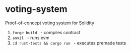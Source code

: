 # voting-system
Proof-of-concept voting system for Solidity

1. ```forge build ``` - compiles contract
2. ```anvil ``` - runs evm
3. ```cd rust-tests && cargo run ``` - executes premade tests
